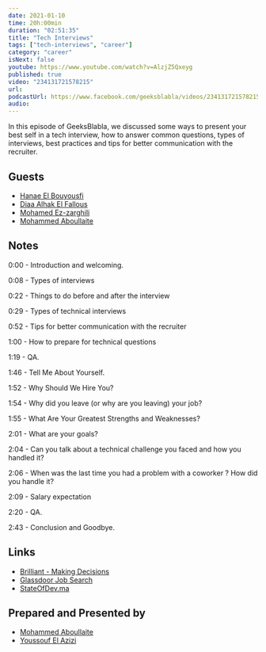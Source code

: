 ```yaml
---
date: 2021-01-10
time: 20h:00min
duration: "02:51:35"
title: "Tech Interviews"
tags: ["tech-interviews", "career"]
category: "career"
isNext: false
youtube: https://www.youtube.com/watch?v=AlzjZ5Qxeyg
published: true
video: "234131721578215"
url:
podcastUrl: https://www.facebook.com/geeksblabla/videos/234131721578215
audio:
---
```


In this episode of GeeksBlabla, we discussed some ways to present your best self in a tech interview, how to answer common questions, types of interviews, best practices and tips for better communication with the recruiter.

## Guests

- [Hanae El Bouyousfi](https://www.facebook.com/hanae.elbouyousfiepelhouari)
- [Diaa Alhak El Fallous](https://www.facebook.com/diaa.alhak)
- [Mohamed Ez-zarghili](https://www.facebook.com/mohamed.ezzarghili)
- [Mohammed Aboullaite](https://aboullaite.me/)

## Notes

0:00 - Introduction and welcoming.

0:08 - Types of interviews

0:22 - Things to do before and after the interview

0:29 - Types of technical interviews

0:52 - Tips for better communication with the recruiter

1:00 - How to prepare for technical questions

1:19 - QA.

1:46 - Tell Me About Yourself.

1:52 - Why Should We Hire You?

1:54 - Why did you leave (or why are you leaving) your job?

1:55 - What Are Your Greatest Strengths and Weaknesses?

2:01 - What are your goals?

2:04 - Can you talk about a technical challenge you faced and how you handled it?

2:06 - When was the last time you had a problem with a coworker ? How did you handle it?

2:09 - Salary expectation

2:20 - QA.

2:43 - Conclusion and Goodbye.

## Links

- [Brilliant - Making Decisions](https://brilliant.org/)
- [Glassdoor Job Search](https://www.glassdoor.com)
- [StateOfDev.ma](https://stateofdev.ma)

## Prepared and Presented by

- [Mohammed Aboullaite](https://aboullaite.me/)
- [Youssouf El Azizi](https://elazizi.com/)
